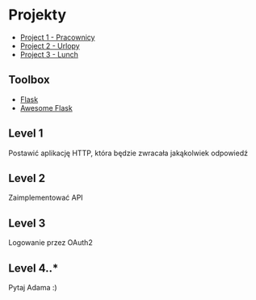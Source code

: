 # Projekty

* [Project 1 - Pracownicy](projects/project1.md)
* [Project 2 - Urlopy](projects/project2.md)
* [Project 3 - Lunch](projects/project3.md)

## Toolbox
- [Flask](http://flask.readthedocs.org)
- [Awesome Flask](https://github.com/humiaozuzu/awesome-flask)

## Level 1
Postawić aplikację HTTP, która będzie zwracała jakąkolwiek odpowiedź 

## Level 2
Zaimplementować API

## Level 3
Logowanie przez OAuth2 

## Level 4..*
Pytaj Adama :)

